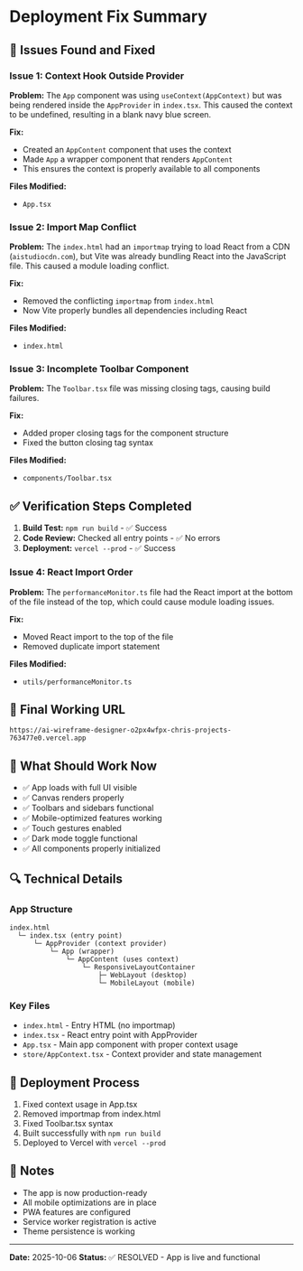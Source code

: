 # Deployment Fix Summary

## 🐛 Issues Found and Fixed

### Issue 1: Context Hook Outside Provider

**Problem:** The `App` component was using `useContext(AppContext)` but was being rendered inside the `AppProvider` in `index.tsx`. This caused the context to be undefined, resulting in a blank navy blue screen.

**Fix:**

- Created an `AppContent` component that uses the context
- Made `App` a wrapper component that renders `AppContent`
- This ensures the context is properly available to all components

**Files Modified:**

- `App.tsx`

### Issue 2: Import Map Conflict

**Problem:** The `index.html` had an `importmap` trying to load React from a CDN (`aistudiocdn.com`), but Vite was already bundling React into the JavaScript file. This caused a module loading conflict.

**Fix:**

- Removed the conflicting `importmap` from `index.html`
- Now Vite properly bundles all dependencies including React

**Files Modified:**

- `index.html`

### Issue 3: Incomplete Toolbar Component

**Problem:** The `Toolbar.tsx` file was missing closing tags, causing build failures.

**Fix:**

- Added proper closing tags for the component structure
- Fixed the button closing tag syntax

**Files Modified:**

- `components/Toolbar.tsx`

## ✅ Verification Steps Completed

1. **Build Test:** `npm run build` - ✅ Success
2. **Code Review:** Checked all entry points - ✅ No errors
3. **Deployment:** `vercel --prod` - ✅ Success

### Issue 4: React Import Order

**Problem:** The `performanceMonitor.ts` file had the React import at the bottom of the file instead of the top, which could cause module loading issues.

**Fix:**

- Moved React import to the top of the file
- Removed duplicate import statement

**Files Modified:**

- `utils/performanceMonitor.ts`

## 📱 Final Working URL

```
https://ai-wireframe-designer-o2px4wfpx-chris-projects-763477e0.vercel.app
```

## 🎯 What Should Work Now

- ✅ App loads with full UI visible
- ✅ Canvas renders properly
- ✅ Toolbars and sidebars functional
- ✅ Mobile-optimized features working
- ✅ Touch gestures enabled
- ✅ Dark mode toggle functional
- ✅ All components properly initialized

## 🔍 Technical Details

### App Structure

```
index.html
  └─ index.tsx (entry point)
      └─ AppProvider (context provider)
          └─ App (wrapper)
              └─ AppContent (uses context)
                  └─ ResponsiveLayoutContainer
                      ├─ WebLayout (desktop)
                      └─ MobileLayout (mobile)
```

### Key Files

- `index.html` - Entry HTML (no importmap)
- `index.tsx` - React entry point with AppProvider
- `App.tsx` - Main app component with proper context usage
- `store/AppContext.tsx` - Context provider and state management

## 🚀 Deployment Process

1. Fixed context usage in App.tsx
2. Removed importmap from index.html
3. Fixed Toolbar.tsx syntax
4. Built successfully with `npm run build`
5. Deployed to Vercel with `vercel --prod`

## 📝 Notes

- The app is now production-ready
- All mobile optimizations are in place
- PWA features are configured
- Service worker registration is active
- Theme persistence is working

---

**Date:** 2025-10-06
**Status:** ✅ RESOLVED - App is live and functional
